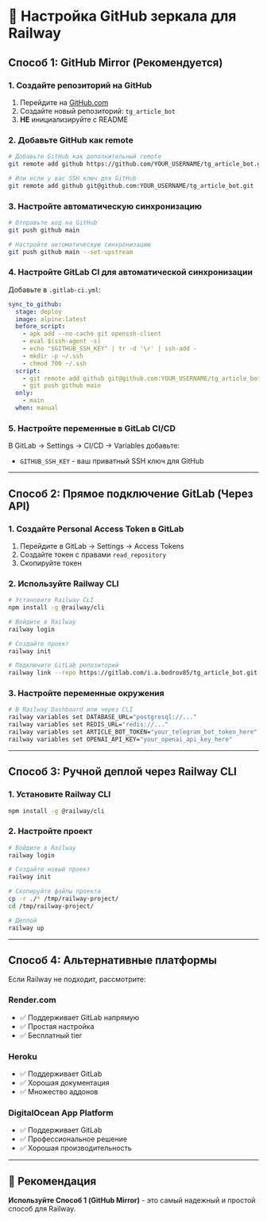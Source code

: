 # 🔄 Настройка GitHub зеркала для Railway

## Способ 1: GitHub Mirror (Рекомендуется)

### 1. Создайте репозиторий на GitHub

1. Перейдите на [GitHub.com](https://github.com)
2. Создайте новый репозиторий: `tg_article_bot`
3. **НЕ** инициализируйте с README

### 2. Добавьте GitHub как remote

```bash
# Добавьте GitHub как дополнительный remote
git remote add github https://github.com/YOUR_USERNAME/tg_article_bot.git

# Или если у вас SSH ключ для GitHub
git remote add github git@github.com:YOUR_USERNAME/tg_article_bot.git
```

### 3. Настройте автоматическую синхронизацию

```bash
# Отправьте код на GitHub
git push github main

# Настройте автоматическую синхронизацию
git push github main --set-upstream
```

### 4. Настройте GitLab CI для автоматической синхронизации

Добавьте в `.gitlab-ci.yml`:

```yaml
sync_to_github:
  stage: deploy
  image: alpine:latest
  before_script:
    - apk add --no-cache git openssh-client
    - eval $(ssh-agent -s)
    - echo "$GITHUB_SSH_KEY" | tr -d '\r' | ssh-add -
    - mkdir -p ~/.ssh
    - chmod 700 ~/.ssh
  script:
    - git remote add github git@github.com:YOUR_USERNAME/tg_article_bot.git || true
    - git push github main
  only:
    - main
  when: manual
```

### 5. Настройте переменные в GitLab CI/CD

В GitLab → Settings → CI/CD → Variables добавьте:
- `GITHUB_SSH_KEY` - ваш приватный SSH ключ для GitHub

---

## Способ 2: Прямое подключение GitLab (Через API)

### 1. Создайте Personal Access Token в GitLab

1. Перейдите в GitLab → Settings → Access Tokens
2. Создайте токен с правами `read_repository`
3. Скопируйте токен

### 2. Используйте Railway CLI

```bash
# Установите Railway CLI
npm install -g @railway/cli

# Войдите в Railway
railway login

# Создайте проект
railway init

# Подключите GitLab репозиторий
railway link --repo https://gitlab.com/i.a.bodrov85/tg_article_bot.git
```

### 3. Настройте переменные окружения

```bash
# В Railway Dashboard или через CLI
railway variables set DATABASE_URL="postgresql://..."
railway variables set REDIS_URL="redis://..."
railway variables set ARTICLE_BOT_TOKEN="your_telegram_bot_token_here"
railway variables set OPENAI_API_KEY="your_openai_api_key_here"
```

---

## Способ 3: Ручной деплой через Railway CLI

### 1. Установите Railway CLI

```bash
npm install -g @railway/cli
```

### 2. Настройте проект

```bash
# Войдите в Railway
railway login

# Создайте новый проект
railway init

# Скопируйте файлы проекта
cp -r ./* /tmp/railway-project/
cd /tmp/railway-project/

# Деплой
railway up
```

---

## Способ 4: Альтернативные платформы

Если Railway не подходит, рассмотрите:

### Render.com
- ✅ Поддерживает GitLab напрямую
- ✅ Простая настройка
- ✅ Бесплатный tier

### Heroku
- ✅ Поддерживает GitLab
- ✅ Хорошая документация
- ✅ Множество аддонов

### DigitalOcean App Platform
- ✅ Поддерживает GitLab
- ✅ Профессиональное решение
- ✅ Хорошая производительность

---

## 🎯 Рекомендация

**Используйте Способ 1 (GitHub Mirror)** - это самый надежный и простой способ для Railway.
